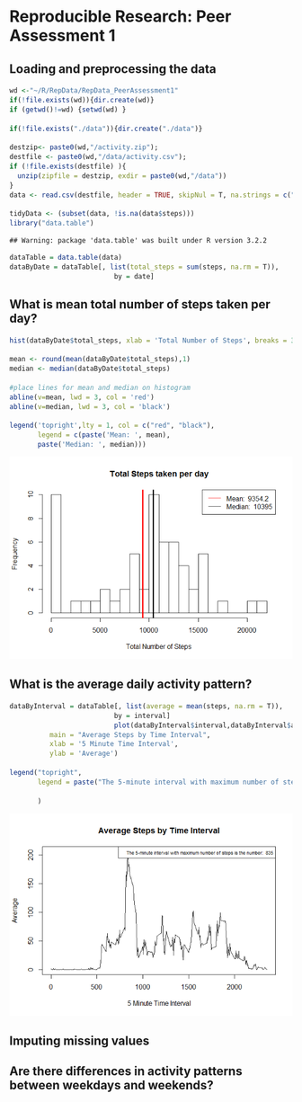 # Reproducible Research: Peer Assessment 1

## Loading and preprocessing the data

```r
wd <-"~/R/RepData/RepData_PeerAssessment1"
if(!file.exists(wd)){dir.create(wd)}
if (getwd()!=wd) {setwd(wd) }

if(!file.exists("./data")){dir.create("./data")}

destzip<- paste0(wd,"/activity.zip");
destfile <- paste0(wd,"/data/activity.csv");
if (!file.exists(destfile) ){
  unzip(zipfile = destzip, exdir = paste0(wd,"/data"))
} 
data <- read.csv(destfile, header = TRUE, skipNul = T, na.strings = c("NA","NULL") )

tidyData <- (subset(data, !is.na(data$steps)))
library("data.table")
```

```
## Warning: package 'data.table' was built under R version 3.2.2
```

```r
dataTable = data.table(data)
dataByDate = dataTable[, list(total_steps = sum(steps, na.rm = T)), 
                          by = date]
```


## What is mean total number of steps taken per day?

```r
hist(dataByDate$total_steps, xlab = 'Total Number of Steps', breaks = 30, main = "Total Steps taken per day")

mean <- round(mean(dataByDate$total_steps),1)
median <- median(dataByDate$total_steps)

#place lines for mean and median on histogram
abline(v=mean, lwd = 3, col = 'red')
abline(v=median, lwd = 3, col = 'black')

legend('topright',lty = 1, col = c("red", "black"),
       legend = c(paste('Mean: ', mean),
       paste('Median: ', median)))
```

![](PA1_template_files/figure-html/unnamed-chunk-2-1.png) 

## What is the average daily activity pattern?

```r
dataByInterval = dataTable[, list(average = mean(steps, na.rm = T)), 
                          by = interval]
                          plot(dataByInterval$interval,dataByInterval$average, type = "l", 
          main = "Average Steps by Time Interval",
          xlab = '5 Minute Time Interval', 
          ylab = 'Average')
        
legend("topright",
       legend = paste("The 5-minute interval with maximum number of steps is the number: ", dataByInterval[which.max(dataByInterval$average), ]$interval), cex = .7
     
       ) 
```

![](PA1_template_files/figure-html/unnamed-chunk-3-1.png) 

## Imputing missing values



## Are there differences in activity patterns between weekdays and weekends?

